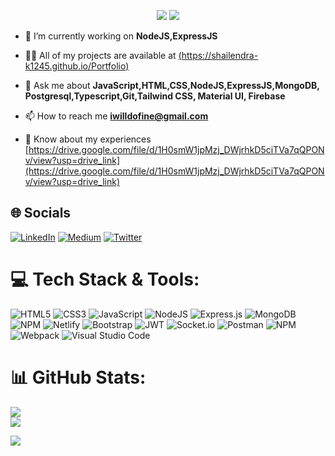 <p align="center">
  <img src="https://readme-typing-svg.demolab.com/?lines=Hii+👋+from+Shailendra!;Aspiring+Full+Stack+Web+Developer+From+India&font=Fira%20Code&center=true&width=700&height=50&weight=700&size=25&duration=2000&pause=2000">
  <img src="https://user-images.githubusercontent.com/73097560/115834477-dbab4500-a447-11eb-908a-139a6edaec5c.gif">
</p> 

- 🌱 I’m currently working on **NodeJS,ExpressJS**

- 👨‍💻 All of my projects are available at [(https://shailendra-k1245.github.io/Portfolio)](https://shailendra-k1245.github.io/Portfolio/)

- 💬 Ask me about **JavaScript,HTML,CSS,NodeJS,ExpressJS,MongoDB, Postgresql,Typescript,Git,Tailwind CSS, Material UI, Firebase**

- 📫 How to reach me **iwilldofine@gmail.com**

- 📄 Know about my experiences [https://drive.google.com/file/d/1H0smW1jpMzj_DWjrhkD5ciTVa7qQPONv/view?usp=drive_link](https://drive.google.com/file/d/1H0smW1jpMzj_DWjrhkD5ciTVa7qQPONv/view?usp=drive_link)


## 🌐 Socials
[![LinkedIn](https://img.shields.io/badge/LinkedIn-%230077B5.svg?logo=linkedin&logoColor=white)](https://www.linkedin.com/in/shailedra-kumar-82b062217/) [![Medium](https://img.shields.io/badge/Medium-12100E?logo=medium&logoColor=white)](https://medium.com/@iwilldofine) [![Twitter](https://img.shields.io/badge/Twitter-%231DA1F2.svg?logo=Twitter&logoColor=white)](https://twitter.com/Shailen20351388) 
# 💻 Tech Stack & Tools:
![HTML5](https://img.shields.io/badge/html5-%23E34F26.svg?style=for-the-badge&logo=html5&logoColor=white) ![CSS3](https://img.shields.io/badge/css3-%231572B6.svg?style=for-the-badge&logo=css3&logoColor=white) ![JavaScript](https://img.shields.io/badge/javascript-%23323330.svg?style=for-the-badge&logo=javascript&logoColor=%23F7DF1E) ![NodeJS](https://img.shields.io/badge/node.js-6DA55F?style=for-the-badge&logo=node.js&logoColor=white) ![Express.js](https://img.shields.io/badge/express.js-%23404d59.svg?style=for-the-badge&logo=express&logoColor=%2361DAFB) ![MongoDB](https://img.shields.io/badge/MongoDB-%234ea94b.svg?style=for-the-badge&logo=mongodb&logoColor=white) ![NPM](https://img.shields.io/badge/NPM-%23000000.svg?style=for-the-badge&logo=npm&logoColor=white) ![Netlify](https://img.shields.io/badge/netlify-%23000000.svg?style=for-the-badge&logo=netlify&logoColor=#00C7B7) ![Bootstrap](https://img.shields.io/badge/bootstrap-%23563D7C.svg?style=for-the-badge&logo=bootstrap&logoColor=white) ![JWT](https://img.shields.io/badge/JWT-black?style=for-the-badge&logo=JSON%20web%20tokens)  ![Socket.io](https://img.shields.io/badge/Socket.io-black?style=for-the-badge&logo=socket.io&badgeColor=010101) ![Postman](https://img.shields.io/badge/Postman-FF6C37?style=for-the-badge&logo=postman&logoColor=white) ![NPM](https://img.shields.io/badge/NPM-%23CB3837.svg?style=for-the-badge&logo=npm&logoColor=white) ![Webpack](https://img.shields.io/badge/webpack-%238DD6F9.svg?style=for-the-badge&logo=webpack&logoColor=black) ![Visual Studio Code](https://img.shields.io/badge/Visual%20Studio%20Code-0078d7.svg?style=for-the-badge&logo=visual-studio-code&logoColor=white)
# 📊 GitHub Stats:
![](https://github-readme-streak-stats.herokuapp.com/?user=shailendra-k1245&theme=dark&hide_border=false)<br/>
![](https://github-readme-stats.vercel.app/api/top-langs/?username=shailendra-k1245&theme=dark&hide_border=false&include_all_commits=false&count_private=false&layout=compact&size_weight=0.5&count_weight=0.5)

<img src="https://user-images.githubusercontent.com/73097560/115834477-dbab4500-a447-11eb-908a-139a6edaec5c.gif"> 







